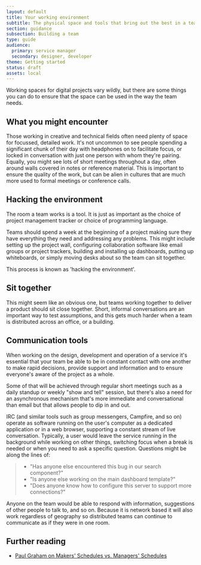 ```yaml
---
layout: default
title: Your working environment
subtitle: The physical space and tools that bring out the best in a team
section: guidance
subsection: Building a team
type: guide
audience:
  primary: service manager
  secondary: designer, developer
theme: Getting started
status: draft
assets: local
---
```


Working spaces for digital projects vary wildly, but there are some things you can do to ensure that the space can be used in the way the team needs.

## What you might encounter

Those working in creative and technical fields often need plenty of space for focussed, detailed work. It's not uncommon to see people spending a significant chunk of their day with headphones on to facilitate focus, or locked in conversation with just one person with whom they're pairing. Equally, you might see lots of short meetings throughout a day, often around walls covered in notes or reference material. This is important to ensure the quality of the work, but can be alien in cultures that are much more used to formal meetings or conference calls. 

## Hacking the environment

The room a team works is a tool. It is just as important as the choice of project management tracker or choice of programming language.

Teams should spend a week at the beginning of a project making sure they have everything they need and addressing any problems. This might include setting up the project wall, configuring collaboration software like email groups or project trackers, building and installing up dashboards, putting up whiteboards, or simply moving desks about so the team can sit together.

This process is known as 'hacking the environment'.

## Sit together

This might seem like an obvious one, but teams working together to deliver a product should sit close together. Short, informal conversations are an important way to test assumptions, and this gets much harder when a team is distributed across an office, or a building.

## Communication tools

When working on the design, development and operation of a service it's essential that your team be able to be in constant contact with one another to make rapid decisions, provide support and information and to ensure everyone's aware of the project as a whole. 

Some of that will be achieved through regular short meetings such as a daily standup or weekly "show and tell" session, but there's also a need for an asynchronous mechanism that's more immediate and conversational than email but that allows people to dip in and out. 

IRC (and similar tools such as group messengers, Campfire, and so on) operate as software running on the user's computer as a dedicated application or in a web browser, supporting a constant stream of live conversation. Typically, a user would leave the service running in the background while working on other things, switching focus when a break is needed or when you need to ask a specific question. Questions might be along the lines of:

>* "Has anyone else encountered this bug in our search component?"
>* "Is anyone else working on the main dashboard template?" 
>* "Does anyone know how to configure this server to support more connections?"

Anyone on the team would be able to respond with information, suggestions of other people to talk to, and so on. Because it is network based it will also work regardless of geography so distributed teams can continue to communicate as if they were in one room.

## Further reading
* [Paul Graham on Makers' Schedules vs. Managers' Schedules](http://www.paulgraham.com/makersschedule.html)
